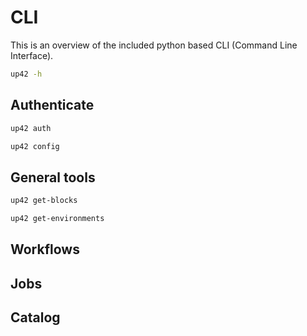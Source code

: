 # CLI

This is an overview of the included python based CLI (Command Line Interface).

```bash
up42 -h
```

## Authenticate
```bash
up42 auth
```

```bash
up42 config
```

## General tools

```bash
up42 get-blocks
```

```bash
up42 get-environments
```

## Workflows


## Jobs


## Catalog
